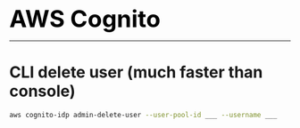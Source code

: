 **<span style="font-size:3em;color:black">AWS Cognito</span>**
***

# CLI delete user (much faster than console)
```bash
aws cognito-idp admin-delete-user --user-pool-id ___ --username ___
```